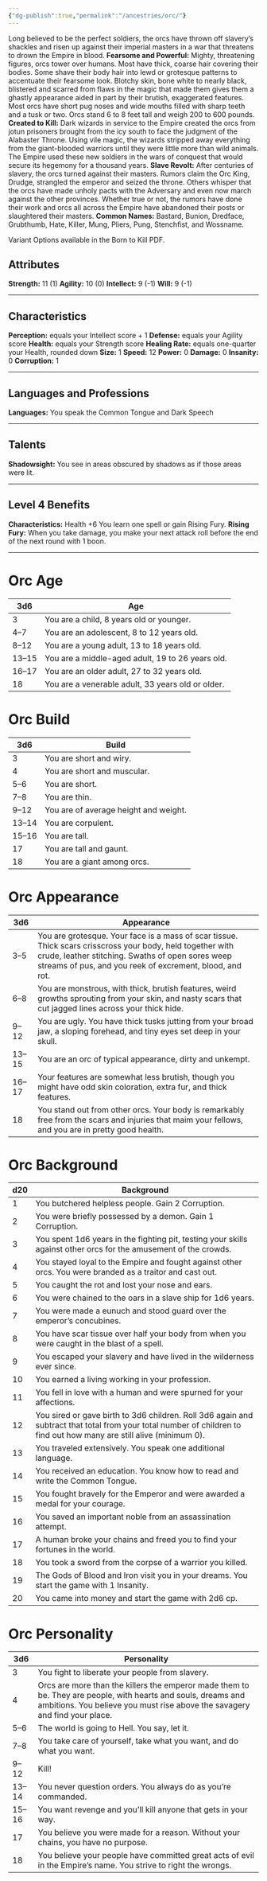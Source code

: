 ```yaml
---
{"dg-publish":true,"permalink":"/ancestries/orc/"}
---
```


Long believed to be the perfect soldiers, the orcs have thrown off slavery’s shackles and risen up against their imperial masters in a war that threatens to drown the Empire in blood.
**Fearsome and Powerful:** Mighty, threatening figures, orcs tower over humans. Most have thick, coarse hair covering their bodies. Some shave their body hair into lewd or grotesque patterns to accentuate their fearsome look. Blotchy skin, bone white to nearly black, blistered and scarred from flaws in the magic that made them gives them a ghastly appearance aided in part by their brutish, exaggerated features. Most orcs have short pug noses and wide mouths filled with sharp teeth and a tusk or two. Orcs stand 6 to 8 feet tall and weigh 200 to 600 pounds.
**Created to Kill:** Dark wizards in service to the Empire created the orcs from jotun prisoners brought from the icy south to face the judgment of the Alabaster Throne. Using vile magic, the wizards stripped away everything from the giant-blooded warriors until they were little more than wild animals. The Empire used these new soldiers in the wars of conquest that would secure its hegemony for a thousand years.
**Slave Revolt:** After centuries of slavery, the orcs turned against their masters. Rumors claim the Orc King, Drudge, strangled the emperor and seized the throne. Others whisper that the orcs have made unholy pacts with the Adversary and even now march against the other provinces. Whether true or not, the rumors have done their work and orcs all across the Empire have abandoned their posts or slaughtered their masters.
**Common Names:** Bastard, Bunion, Dredface, Grubthumb, Hate, Killer, Mung, Pliers, Pung, Stenchfist, and Wossname.

Variant Options available in the Born to Kill PDF.
## Attributes
**Strength:** 11 (1)
**Agility:** 10 (0)
**Intellect:** 9 (-1)
**Will:** 9 (-1)
- - -
## Characteristics
**Perception:** equals your Intellect score + 1
**Defense:** equals your Agility score
**Health:** equals your Strength score
**Healing Rate:** equals one-quarter your Health, rounded down
**Size:** 1
**Speed:** 12
**Power:** 0
**Damage:** 0
**Insanity:** 0
**Corruption:** 1
- - -
## Languages and Professions
**Languages:** You speak the Common Tongue and Dark Speech
- - - 
## Talents
**Shadowsight:** You see in areas obscured by shadows as if those areas were lit.
- - - 
## Level 4 Benefits
**Characteristics:** Health +6
You learn one spell or gain Rising Fury.
**Rising Fury:** When you take damage, you make your next attack roll before the end of the next round with 1 boon.
- - -
# Orc Age

| 3d6   | Age                                               |
| ----- | ------------------------------------------------- |
| 3     | You are a child, 8 years old or younger.          |
| 4–7   | You are an adolescent, 8 to 12 years old.         |
| 8–12  | You are a young adult, 13 to 18 years old.        |
| 13–15 | You are a middle-aged adult, 19 to 26 years old.  |
| 16–17 | You are an older adult, 27 to 32 years old.       |
| 18    | You are a venerable adult, 33 years old or older. |
# Orc Build

| 3d6   | Build                                 |
| ----- | ------------------------------------- |
| 3     | You are short and wiry.               |
| 4     | You are short and muscular.           |
| 5–6   | You are short.                        |
| 7–8   | You are thin.                         |
| 9–12  | You are of average height and weight. |
| 13–14 | You are corpulent.                    |
| 15–16 | You are tall.                         |
| 17    | You are tall and gaunt.               |
| 18    | You are a giant among orcs.           |
# Orc Appearance

| 3d6   | Appearance                                                                                                                                                                                                                 |
| ----- | -------------------------------------------------------------------------------------------------------------------------------------------------------------------------------------------------------------------------- |
| 3–5   | You are grotesque. Your face is a mass of scar tissue. Thick scars crisscross your body, held together with crude, leather stitching. Swaths of open sores weep streams of pus, and you reek of excrement, blood, and rot. |
| 6–8   | You are monstrous, with thick, brutish features, weird growths sprouting from your skin, and nasty scars that cut jagged lines across your thick hide.                                                                     |
| 9–12  | You are ugly. You have thick tusks jutting from your broad jaw, a sloping forehead, and tiny eyes set deep in your skull.                                                                                                  |
| 13–15 | You are an orc of typical appearance, dirty and unkempt.                                                                                                                                                                   |
| 16–17 | Your features are somewhat less brutish, though you might have odd skin coloration, extra fur, and thick features.                                                                                                         |
| 18    | You stand out from other orcs. Your body is remarkably free from the scars and injuries that maim your fellows, and you are in pretty good health.                                                                         |
# Orc Background

| d20 | Background                                                                                                                                                           |
| --- | -------------------------------------------------------------------------------------------------------------------------------------------------------------------- |
| 1   | You butchered helpless people. Gain 2 Corruption.                                                                                                                    |
| 2   | You were briefly possessed by a demon. Gain 1 Corruption.                                                                                                            |
| 3   | You spent 1d6 years in the fighting pit, testing your skills against other orcs for the amusement of the crowds.                                                     |
| 4   | You stayed loyal to the Empire and fought against other orcs. You were branded as a traitor and cast out.                                                            |
| 5   | You caught the rot and lost your nose and ears.                                                                                                                      |
| 6   | You were chained to the oars in a slave ship for 1d6 years.                                                                                                          |
| 7   | You were made a eunuch and stood guard over the emperor’s concubines.                                                                                                |
| 8   | You have scar tissue over half your body from when you were caught in the blast of a spell.                                                                          |
| 9   | You escaped your slavery and have lived in the wilderness ever since.                                                                                                |
| 10  | You earned a living working in your profession.                                                                                                                      |
| 11  | You fell in love with a human and were spurned for your affections.                                                                                                  |
| 12  | You sired or gave birth to 3d6 children. Roll 3d6 again and subtract that total from your total number of children to find out how many are still alive (minimum 0). |
| 13  | You traveled extensively. You speak one additional language.                                                                                                         |
| 14  | You received an education. You know how to read and write the Common Tongue.                                                                                         |
| 15  | You fought bravely for the Emperor and were awarded a medal for your courage.                                                                                        |
| 16  | You saved an important noble from an assassination attempt.                                                                                                          |
| 17  | A human broke your chains and freed you to find your fortunes in the world.                                                                                          |
| 18  | You took a sword from the corpse of a warrior you killed.                                                                                                            |
| 19  | The Gods of Blood and Iron visit you in your dreams. You start the game with 1 Insanity.                                                                             |
| 20  | You came into money and start the game with 2d6 cp.                                                                                                                  |
# Orc Personality

| 3d6   | Personality                                                                                                                                                                                 |
| ----- | ------------------------------------------------------------------------------------------------------------------------------------------------------------------------------------------- |
| 3     | You fight to liberate your people from slavery.                                                                                                                                             |
| 4     | Orcs are more than the killers the emperor made them to be. They are people, with hearts and souls, dreams and ambitions. You believe you must rise above the savagery and find your place. |
| 5–6   | The world is going to Hell. You say, let it.                                                                                                                                                |
| 7–8   | You take care of yourself, take what you want, and do what you want.                                                                                                                        |
| 9–12  | Kill!                                                                                                                                                                                       |
| 13–14 | You never question orders. You always do as you’re commanded.                                                                                                                               |
| 15–16 | You want revenge and you’ll kill anyone that gets in your way.                                                                                                                              |
| 17    | You believe you were made for a reason. Without your chains, you have no purpose.                                                                                                           |
| 18    | You believe your people have committed great acts of evil in the Empire’s name. You strive to right the wrongs.                                                                             |
